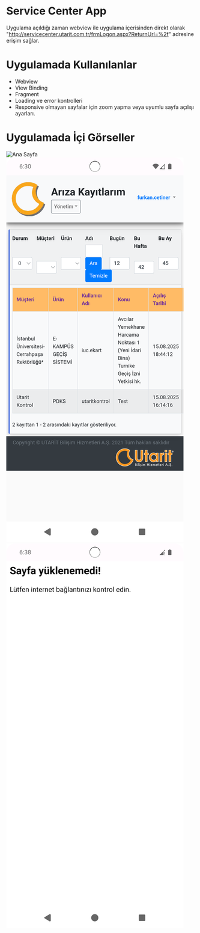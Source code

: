 # Service Center App
Uygulama açıldığı zaman webview ile uygulama içerisinden direkt olarak "http://servicecenter.utarit.com.tr/frmLogon.aspx?ReturnUrl=%2f" adresine erişim sağlar.

# Uygulamada Kullanılanlar
- Webview
- View Binding
- Fragment
- Loading ve error kontrolleri
- Responsive olmayan sayfalar için zoom yapma veya uyumlu sayfa açılışı ayarları.

# Uygulamada İçi Görseller
![Ana Sayfa](screenshots/service_center-1.png)
![Giriş Sonrası](screenshots/service_center-2.png)
![Hata Ekranı](screenshots/service_center-3.png)
